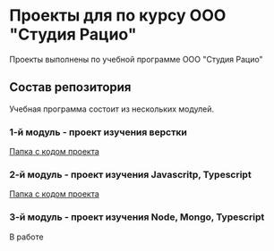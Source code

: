 # Проекты для по курсу ООО "Студия Рацио"
Проекты выполнены по учебной программе ООО "Студия Рацио"

## Состав репозитория
Учебная программа состоит из нескольких модулей.

### 1-й модуль - проект изучения верстки
[Папка c кодом проекта](https://github.com/gruv19/ratio-training/tree/master/module1)

### 2-й модуль - проект изучения Javascritp, Typescript
[Папка c кодом проекта](https://github.com/gruv19/ratio-training/tree/master/module2)

### 3-й модуль - проект изучения Node, Mongo, Typescript
В работе
